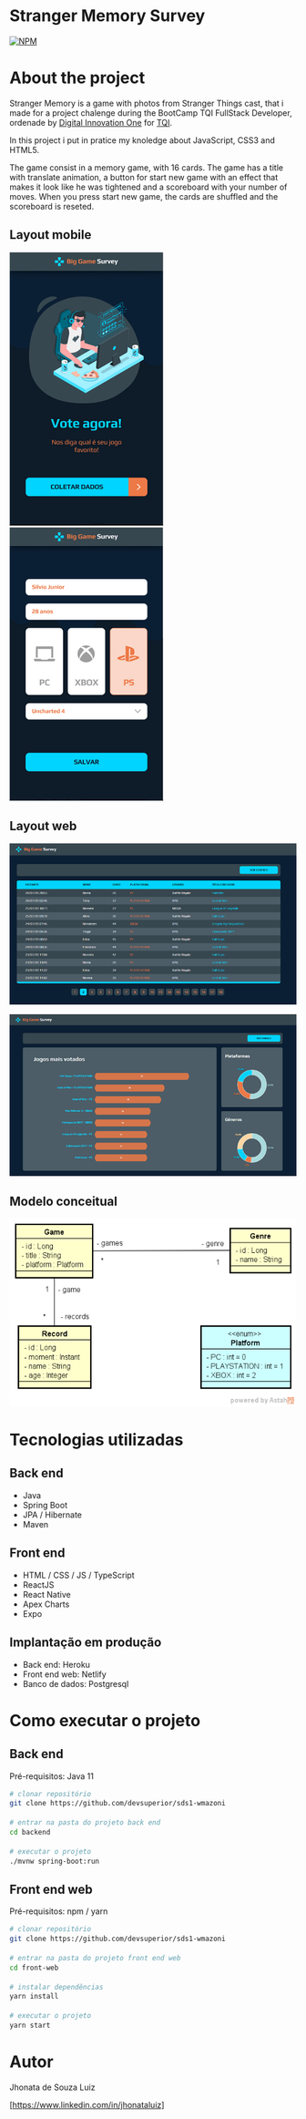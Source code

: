 # Stranger Memory Survey 
[![NPM](https://img.shields.io/npm/l/react)](https://github.com/luizjhonata/memorygame/blob/main/LICENCE) 

# About the project

Stranger Memory is a game with photos from Stranger Things cast, that i made for a project chalenge during the BootCamp TQI FullStack Developer, ordenade by [Digital Innovation One](https://www.dio.me/ "Site da Dio") for [TQI](https://www.tqi.com.br/). 

In this project i put in pratice my knoledge about JavaScript, CSS3 and HTML5.

The game consist in a memory game, with 16 cards. The game has a title with translate animation, a button for start new game with an effect that makes it look like he was tightened and a scoreboard with your number of moves. When you press start new game, the cards are shuffled and the scoreboard is reseted.


## Layout mobile
![Mobile 1](https://github.com/acenelio/assets/raw/main/sds1/mobile1.png) ![Mobile 2](https://github.com/acenelio/assets/raw/main/sds1/mobile2.png)

## Layout web
![Web 1](https://github.com/acenelio/assets/raw/main/sds1/web1.png)

![Web 2](https://github.com/acenelio/assets/raw/main/sds1/web2.png)

## Modelo conceitual
![Modelo Conceitual](https://github.com/acenelio/assets/raw/main/sds1/modelo-conceitual.png)

# Tecnologias utilizadas
## Back end
- Java
- Spring Boot
- JPA / Hibernate
- Maven
## Front end
- HTML / CSS / JS / TypeScript
- ReactJS
- React Native
- Apex Charts
- Expo
## Implantação em produção
- Back end: Heroku
- Front end web: Netlify
- Banco de dados: Postgresql

# Como executar o projeto

## Back end
Pré-requisitos: Java 11

```bash
# clonar repositório
git clone https://github.com/devsuperior/sds1-wmazoni

# entrar na pasta do projeto back end
cd backend

# executar o projeto
./mvnw spring-boot:run
```

## Front end web
Pré-requisitos: npm / yarn

```bash
# clonar repositório
git clone https://github.com/devsuperior/sds1-wmazoni

# entrar na pasta do projeto front end web
cd front-web

# instalar dependências
yarn install

# executar o projeto
yarn start
```

# Autor

Jhonata de Souza Luiz

[https://www.linkedin.com/in/jhonataluiz]
